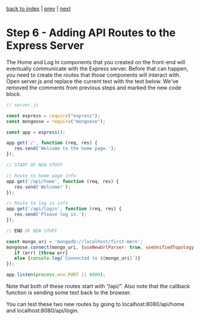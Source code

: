 <!-- @format -->

[back to index](/README.md) | [prev](/docs/5.md) | [next](/docs/7.md)

# Step 6 - Adding API Routes to the Express Server

The Home and Log In components that you created on the front-end will eventually communicate with the Express server. Before that can happen, you need to create the routes that those components will interact with. Open server.js and replace the current text with the text below. We've removed the comments from previous steps and marked the new code block.

```js
// server.js

const express = require("express");
const mongoose = require("mongoose");

const app = express();

app.get('/', function (req, res) {
   res.send('Welcome to the home page.');
});

// START OF NEW STUFF

// Route to home page info
app.get('/api/home', function (req, res) {
   res.send('Welcome!');
});

// Route to log in info
app.get('/api/login', function (req, res) {
   res.send('Please log in.');
});

// END OF NEW STUFF

const mongo_uri = 'mongodb://localhost/first-mern';
mongoose.connect(mongo_uri, {useNewUrlParser: true, useUnifiedTopology: true}, function (err) {
   if (err) {throw err} 
   else {console.log(`Connected to ${mongo_uri}`)}
});

app.listen(process.env.PORT || 8080);
```

Note that both of these routes start with “/api/”. Also note that the callback function is sending some text back to the browser.

You can test these two new routes by going to localhost:8080/api/home and localhost:8080/api/login.
